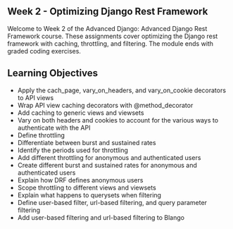 ## Week 2 - Optimizing Django Rest Framework

Welcome to Week 2 of the Advanced Django: Advanced Django Rest Framework course. These assignments cover optimizing the Django rest framework with caching, throttling, and filtering. The module ends with graded coding exercises.

## Learning Objectives
- Apply the cach_page, vary_on_headers, and vary_on_cookie decorators to API views
- Wrap API view caching decorators with @method_decorator
- Add caching to generic views and viewsets
- Vary on both headers and cookies to account for the various ways to authenticate with the API
- Define throttling
- Differentiate between burst and sustained rates
- Identify the periods used for throttling
- Add different throttling for anonymous and authenticated users
- Create different burst and sustained rates for anonymous and authenticated users
- Explain how DRF defines anonymous users
- Scope throttling to different views and viewsets
- Explain what happens to querysets when filtering
- Define user-based filter, url-based filtering, and query parameter filtering
- Add user-based filtering and url-based filtering to Blango
